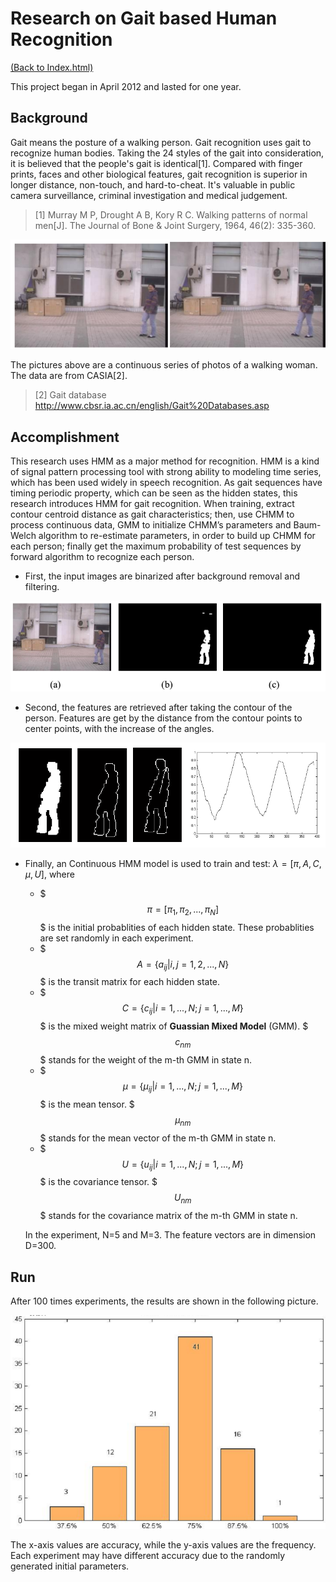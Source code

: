 <script type="text/javascript" async src="https://cdn.mathjax.org/mathjax/latest/MathJax.js?config=TeX-MML-AM_CHTML"> </script>

# Research on Gait based Human Recognition

[(Back to Index.html)](../index.html)

This project began in April 2012 and lasted for one year.

## Background
Gait means the posture of a walking person. Gait recognition uses gait to recognize human bodies. Taking the 24 styles of the gait into consideration, it is believed that the people's gait is identical[1]. Compared with finger prints, faces and other biological features, gait recognition is superior in longer distance, non-touch, and hard-to-cheat. It's valuable in public camera surveillance, criminal investigation and medical judgement.

> [1] Murray M P, Drought A B, Kory R C. Walking patterns of normal men[J]. The Journal of Bone & Joint Surgery, 1964, 46(2): 335-360.

![](intro.png)

The pictures above are a continuous series of photos of a walking woman. The data are from CASIA[2].

> [2] Gait database http://www.cbsr.ia.ac.cn/english/Gait%20Databases.asp

## Accomplishment
This research uses HMM as a major method for recognition. HMM is a kind of signal pattern processing tool with strong ability to modeling time series, which has been used widely in speech recognition. As gait sequences have timing periodic property, which can be seen as the hidden states, this research introduces HMM for gait recognition. When training, extract contour centroid distance as gait characteristics; then, use CHMM to process continuous data, GMM to initialize CHMM’s parameters and Baum-Welch algorithm to re-estimate parameters, in order to build up CHMM for each person; finally get the maximum probability of test sequences by forward algorithm to recognize each person.

- First, the input images are binarized after background removal and filtering.

![](image-process.png)

- Second, the features are retrieved after taking the contour of the person. Features are get by the distance from the contour points to center points, with the increase of the angles.

![](feature.png)

- Finally, an Continuous HMM model is used to train and test:
$\lambda=[\pi,A,C,\mu,U]$, 
where
	- $$$\pi=[\pi_1,\pi_2,...,\pi_N]$$$ is the initial probablities of each hidden state. These probablities are set randomly in each experiment.
	- $$$ A=\{a_{ij}|i,j=1,2,...,N\}$$$ is the transit matrix for each hidden state.
	- $$$ C=\{c_{ij}|i=1,...,N;j=1,...,M\}$$$ is the mixed weight matrix of **Guassian Mixed Model** (GMM). $$$c_{nm}$$$ stands for the weight of the m-th GMM in state n.
	- $$$ \mu=\{\mu_{ij}|i=1,...,N;j=1,...,M\}$$$ is the mean tensor. $$$\mu_{nm}$$$ stands for the mean vector of the m-th GMM in state n.
	- $$$ U=\{u_{ij}|i=1,...,N;j=1,...,M\}$$$ is the covariance tensor. $$$U_{nm}$$$ stands for the covariance matrix of the m-th GMM in state n.

	In the experiment, N=5 and M=3. The feature vectors are in dimension D=300.

## Run

After 100 times experiments, the results are shown in the following picture.

![](result.png)

The x-axis values are accuracy, while the y-axis values are the frequency. Each experiment may have different accuracy due to the randomly generated initial parameters.